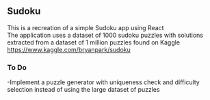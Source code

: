 ## Sudoku

This is a recreation of a simple Sudoku app using React \
The application uses a dataset of 1000 sudoku puzzles with solutions extracted from a dataset of 1 million puzzles found on Kaggle \
https://www.kaggle.com/bryanpark/sudoku

### To Do

-Implement a puzzle generator with uniqueness check and difficulty selection instead of using the large dataset of puzzles
